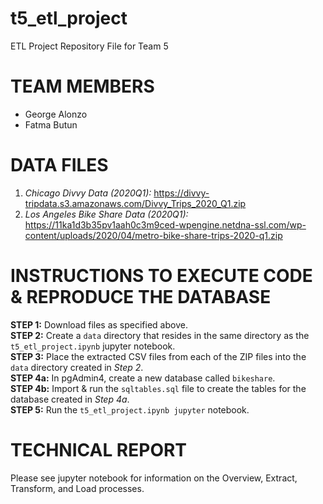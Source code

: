 # t5_etl_project
ETL Project Repository File for Team 5


# TEAM MEMBERS
- George Alonzo
- Fatma Butun


# DATA FILES
1) *Chicago Divvy Data (2020Q1):* https://divvy-tripdata.s3.amazonaws.com/Divvy_Trips_2020_Q1.zip
1) *Los Angeles Bike Share Data (2020Q1):* https://11ka1d3b35pv1aah0c3m9ced-wpengine.netdna-ssl.com/wp-content/uploads/2020/04/metro-bike-share-trips-2020-q1.zip


# INSTRUCTIONS TO EXECUTE CODE & REPRODUCE THE DATABASE
**STEP 1:** Download files as specified above.  
**STEP 2:** Create a ``data`` directory that resides in the same directory as the ``t5_etl_project.ipynb`` jupyter notebook.  
**STEP 3:** Place the extracted CSV files from each of the ZIP files into the ``data`` directory created in *Step 2*.  
**STEP 4a:** In pgAdmin4, create a new database called ``bikeshare``.   
**STEP 4b:** Import & run the ``sqltables.sql`` file to create the tables for the database created in *Step 4a*.  
**STEP 5:** Run the ``t5_etl_project.ipynb jupyter`` notebook.  



# TECHNICAL REPORT
Please see jupyter notebook for information on the Overview, Extract, Transform, and Load processes.
